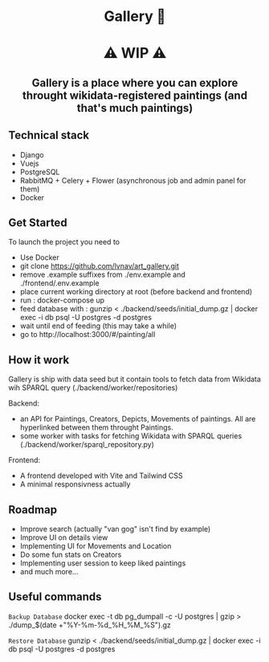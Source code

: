 <h1 align="center">
 Gallery 🎨
</h1> 

<h1 align="center">
⚠️ WIP ⚠️
</h1>

<h2 align="center">
Gallery is a place where you can explore throught wikidata-registered paintings (and that's much paintings)
</h2>

## Technical stack
- Django
- Vuejs
- PostgreSQL
- RabbitMQ + Celery + Flower (asynchronous job and admin panel for them)
- Docker

## Get Started
To launch the project you need to
- Use Docker
- git clone https://github.com/lvnav/art_gallery.git
- remove .example suffixes from ./env.example and ./frontend/.env.example
- place current working directory at root (before backend and frontend)
- run : docker-compose up
- feed database with : gunzip < ./backend/seeds/initial_dump.gz | docker exec -i db psql -U postgres -d postgres
- wait until end of feeding (this may take a while)
- go to http://localhost:3000/#/painting/all

## How it work
Gallery is ship with data seed but it contain tools to fetch data from Wikidata wih SPARQL query (./backend/worker/repositories)

Backend: 
- an API for Paintings, Creators, Depicts, Movements of paintings. All are hyperlinked between them throught Paintings.
- some worker with tasks for fetching Wikidata with SPARQL queries (./backend/worker/sparql_repository.py)

Frontend:
- A frontend developed with Vite and Tailwind CSS
- A minimal responsivness actually

## Roadmap
- Improve search (actually "van gog" isn't find by example)
- Improve UI on details view
- Implementing UI for Movements and Location
- Do some fun stats on Creators
- Implementing user session to keep liked paintings
- and much more...

## Useful commands
```Backup Database```
  docker exec -t db pg_dumpall -c -U postgres | gzip > ./dump_$(date +"%Y-%m-%d_%H_%M_%S").gz

```Restore Database```
  gunzip < ./backend/seeds/initial_dump.gz | docker exec -i db psql -U postgres -d postgres
